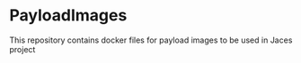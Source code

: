 # PayloadImages
This repository contains docker files for payload images to be used in Jaces project
